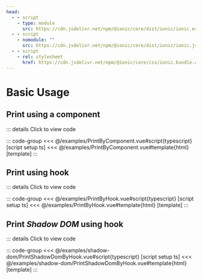 ```yaml
---
head:
  - - script
    - type: module
      src: https://cdn.jsdelivr.net/npm/@ionic/core/dist/ionic/ionic.esm.js
  - - script
    - nomodule: ""
      src: https://cdn.jsdelivr.net/npm/@ionic/core/dist/ionic/ionic.js
  - - script
    - rel: stylesheet
      href: https://cdn.jsdelivr.net/npm/@ionic/core/css/ionic.bundle.css
---
```


# Basic Usage

<script setup>
import PrintByComponent from "../examples/PrintByComponent.vue"; 
import PrintByHook from "../examples/PrintByHook.vue"; 
import PrintShadowDomByHook from "../examples/shadow-dom/PrintShadowDomByHook.vue";
</script>

## Print using a component

<PrintByComponent />

::: details Click to view code

::: code-group
<<< @/examples/PrintByComponent.vue#script{typescript} [script setup ts]
<<< @/examples/PrintByComponent.vue#template{html} [template]
:::

## Print using hook

<PrintByHook />

::: details Click to view code

::: code-group
<<< @/examples/PrintByHook.vue#script{typescript} [script setup ts]
<<< @/examples/PrintByHook.vue#template{html} [template]
:::

## Print _Shadow DOM_ using hook

<PrintShadowDomByHook />

::: details Click to view code

::: code-group
<<< @/examples/shadow-dom/PrintShadowDomByHook.vue#script{typescript} [script setup ts]
<<< @/examples/shadow-dom/PrintShadowDomByHook.vue#template{html} [template]
:::
